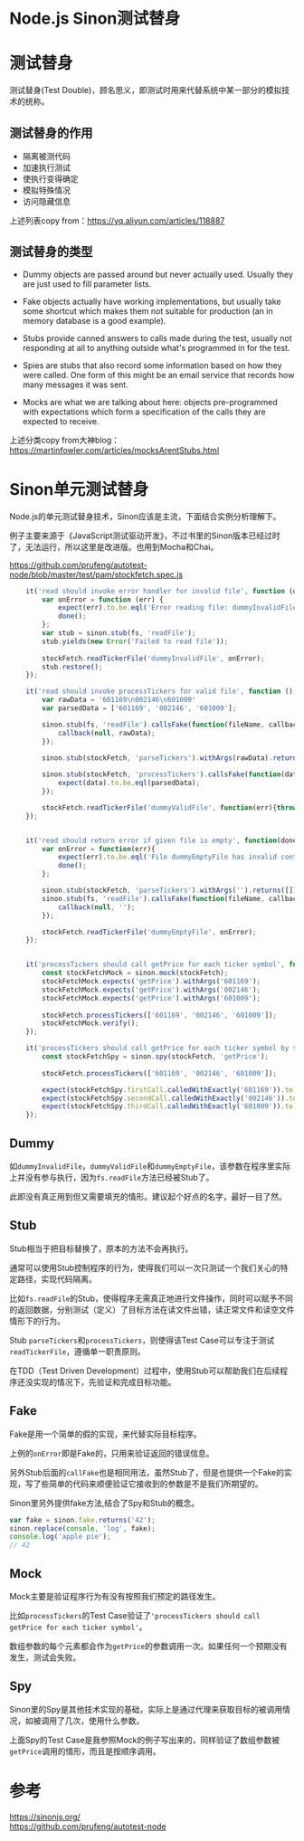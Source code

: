 Node.js Sinon测试替身
===
# 测试替身
测试替身(Test Double)，顾名思义，即测试时用来代替系统中某一部分的模拟技术的统称。

## 测试替身的作用
* 隔离被测代码
* 加速执行测试
* 使执行变得确定
* 模拟特殊情况
* 访问隐藏信息

上述列表copy from：https://yq.aliyun.com/articles/118887


## 测试替身的类型
* Dummy objects are passed around but never actually used. Usually they are just used to fill parameter lists.

* Fake objects actually have working implementations, but usually take some shortcut which makes them not suitable for production (an in memory database is a good example).

* Stubs provide canned answers to calls made during the test, usually not responding at all to anything outside what's programmed in for the test.

* Spies are stubs that also record some information based on how they were called. One form of this might be an email service that records how many messages it was sent.

* Mocks are what we are talking about here: objects pre-programmed with expectations which form a specification of the calls they are expected to receive.

上述分类copy from大神blog：   
https://martinfowler.com/articles/mocksArentStubs.html

# Sinon单元测试替身
Node.js的单元测试替身技术，Sinon应该是主流，下面结合实例分析理解下。

例子主要来源于《JavaScript测试驱动开发》，不过书里的Sinon版本已经过时了，无法运行，所以这里是改进版。也用到Mocha和Chai。

https://github.com/prufeng/autotest-node/blob/master/test/pam/stockfetch.spec.js

```javascript
    it('read should invoke error handler for invalid file', function (done) {
        var onError = function (err) {
            expect(err).to.be.eql('Error reading file: dummyInvalidFile');
            done();
        };
        var stub = sinon.stub(fs, 'readFile');
        stub.yields(new Error('Failed to read file'));
        
        stockFetch.readTickerFile('dummyInvalidFile', onError);
        stub.restore();
    });

    it('read should invoke processTickers for valid file', function () {
        var rawData = '601169\n002146\n601009'
        var parsedData = ['601169', '002146', '601009'];

        sinon.stub(fs, 'readFile').callsFake(function(fileName, callback){
            callback(null, rawData);
        });
    
        sinon.stub(stockFetch, 'parseTickers').withArgs(rawData).returns(parsedData);    

        sinon.stub(stockFetch, 'processTickers').callsFake(function(data){
            expect(data).to.be.eql(parsedData);
        });

        stockFetch.readTickerFile('dummyValidFile', function(err){throw new Error(err);});
    });


    it('read should return error if given file is empty', function(done){
        var onError = function(err){
            expect(err).to.be.eql('File dummyEmptyFile has invalid content');
            done();
        };

        sinon.stub(stockFetch, 'parseTickers').withArgs('').returns([]);
        sinon.stub(fs, 'readFile').callsFake(function(fileName, callback){
            callback(null, '');
        });

        stockFetch.readTickerFile('dummyEmptyFile', onError);
    });


    it('processTickers should call getPrice for each ticker symbol', function(){
        const stockFetchMock = sinon.mock(stockFetch);
        stockFetchMock.expects('getPrice').withArgs('601169');
        stockFetchMock.expects('getPrice').withArgs('002146');
        stockFetchMock.expects('getPrice').withArgs('601009');
        
        stockFetch.processTickers(['601169', '002146', '601009']);
        stockFetchMock.verify();
    });

    it('processTickers should call getPrice for each ticker symbol by sequence', function(){
        const stockFetchSpy = sinon.spy(stockFetch, 'getPrice');
        
        stockFetch.processTickers(['601169', '002146', '601009']);

        expect(stockFetchSpy.firstCall.calledWithExactly('601169')).to.be.true;
        expect(stockFetchSpy.secondCall.calledWithExactly('002146')).to.be.true;
        expect(stockFetchSpy.thirdCall.calledWithExactly('601009')).to.be.true;
    });
```
## Dummy
如`dummyInvalidFile`，`dummyValidFile`和`dummyEmptyFile`，该参数在程序里实际上并没有参与执行，因为`fs.readFile`方法已经被Stub了。

此即没有真正用到但又需要填充的情形。建议起个好点的名字，最好一目了然。

## Stub
Stub相当于把目标替换了，原本的方法不会再执行。

通常可以使用Stub控制程序的行为，使得我们可以一次只测试一个我们关心的特定路径，实现代码隔离。

比如`fs.readFile`的Stub，使得程序无需真正地进行文件操作，同时可以赋予不同的返回数据，分别测试（定义）了目标方法在读文件出错，读正常文件和读空文件情形下的行为。

Stub `parseTickers`和`processTickers`，则使得该Test Case可以专注于测试`readTickerFile`，遵循单一职责原则。

在TDD（Test Driven Development）过程中，使用Stub可以帮助我们在后续程序还没实现的情况下，先验证和完成目标功能。

## Fake
Fake是用一个简单的假的实现，来代替实际目标程序。

上例的`onError`即是Fake的，只用来验证返回的错误信息。

另外Stub后面的`callFake`也是相同用法，虽然Stub了，但是也提供一个Fake的实现，写了些简单的代码来顺便验证它接收到的参数是不是我们所期望的。


Sinon里另外提供fake方法,结合了Spy和Stub的概念。
```javascript
var fake = sinon.fake.returns('42');
sinon.replace(console, 'log', fake);
console.log('apple pie');
// 42
```

## Mock
Mock主要是验证程序行为有没有按照我们预定的路径发生。

比如`processTickers`的Test Case验证了`'processTickers should call getPrice for each ticker symbol'`。

数组参数的每个元素都会作为`getPrice`的参数调用一次。如果任何一个预期没有发生，测试会失败。

## Spy
Sinon里的Spy是其他技术实现的基础，实际上是通过代理来获取目标的被调用情况，如被调用了几次，使用什么参数。

上面Spy的Test Case是我参照Mock的例子写出来的，同样验证了数组参数被`getPrice`调用的情形，而且是按顺序调用。

# 参考
https://sinonjs.org/   
https://github.com/prufeng/autotest-node
